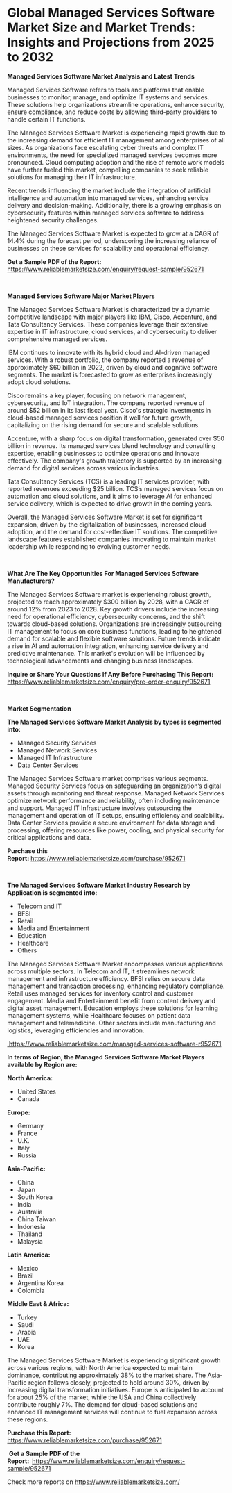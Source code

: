 <p><h1>Global Managed Services Software Market Size and Market Trends: Insights and Projections from 2025 to 2032</h1></p><p><strong>Managed Services Software Market Analysis and Latest Trends</strong></p>
<p><p>Managed Services Software refers to tools and platforms that enable businesses to monitor, manage, and optimize IT systems and services. These solutions help organizations streamline operations, enhance security, ensure compliance, and reduce costs by allowing third-party providers to handle certain IT functions. </p><p>The Managed Services Software Market is experiencing rapid growth due to the increasing demand for efficient IT management among enterprises of all sizes. As organizations face escalating cyber threats and complex IT environments, the need for specialized managed services becomes more pronounced. Cloud computing adoption and the rise of remote work models have further fueled this market, compelling companies to seek reliable solutions for managing their IT infrastructure.</p><p>Recent trends influencing the market include the integration of artificial intelligence and automation into managed services, enhancing service delivery and decision-making. Additionally, there is a growing emphasis on cybersecurity features within managed services software to address heightened security challenges. </p><p>The Managed Services Software Market is expected to grow at a CAGR of 14.4% during the forecast period, underscoring the increasing reliance of businesses on these services for scalability and operational efficiency.</p></p>
<p><strong>Get a Sample PDF of the Report:&nbsp;</strong> <a href="https://www.reliablemarketsize.com/enquiry/request-sample/952671?utm_campaign=3097&utm_medium=2&utm_source=Github&utm_content=ia&utm_term=06032025&utm_id=managed-services-software">https://www.reliablemarketsize.com/enquiry/request-sample/952671</a></p>
<p>&nbsp;</p>
<p><strong>Managed Services Software Major Market Players</strong></p>
<p><p>The Managed Services Software Market is characterized by a dynamic competitive landscape with major players like IBM, Cisco, Accenture, and Tata Consultancy Services. These companies leverage their extensive expertise in IT infrastructure, cloud services, and cybersecurity to deliver comprehensive managed services.</p><p>IBM continues to innovate with its hybrid cloud and AI-driven managed services. With a robust portfolio, the company reported a revenue of approximately $60 billion in 2022, driven by cloud and cognitive software segments. The market is forecasted to grow as enterprises increasingly adopt cloud solutions.</p><p>Cisco remains a key player, focusing on network management, cybersecurity, and IoT integration. The company reported revenue of around $52 billion in its last fiscal year. Cisco's strategic investments in cloud-based managed services position it well for future growth, capitalizing on the rising demand for secure and scalable solutions.</p><p>Accenture, with a sharp focus on digital transformation, generated over $50 billion in revenue. Its managed services blend technology and consulting expertise, enabling businesses to optimize operations and innovate effectively. The company's growth trajectory is supported by an increasing demand for digital services across various industries.</p><p>Tata Consultancy Services (TCS) is a leading IT services provider, with reported revenues exceeding $25 billion. TCS’s managed services focus on automation and cloud solutions, and it aims to leverage AI for enhanced service delivery, which is expected to drive growth in the coming years.</p><p>Overall, the Managed Services Software Market is set for significant expansion, driven by the digitalization of businesses, increased cloud adoption, and the demand for cost-effective IT solutions. The competitive landscape features established companies innovating to maintain market leadership while responding to evolving customer needs.</p></p>
<p>&nbsp;</p>
<p><strong>What Are The Key Opportunities For Managed Services Software Manufacturers?</strong></p>
<p><p>The Managed Services Software market is experiencing robust growth, projected to reach approximately $300 billion by 2028, with a CAGR of around 12% from 2023 to 2028. Key growth drivers include the increasing need for operational efficiency, cybersecurity concerns, and the shift towards cloud-based solutions. Organizations are increasingly outsourcing IT management to focus on core business functions, leading to heightened demand for scalable and flexible software solutions. Future trends indicate a rise in AI and automation integration, enhancing service delivery and predictive maintenance. This market's evolution will be influenced by technological advancements and changing business landscapes.</p></p>
<p><strong>Inquire or Share Your Questions If Any Before Purchasing This Report:</strong> <a href="https://www.reliablemarketsize.com/enquiry/pre-order-enquiry/952671?utm_campaign=3097&utm_medium=2&utm_source=Github&utm_content=ia&utm_term=06032025&utm_id=managed-services-software">https://www.reliablemarketsize.com/enquiry/pre-order-enquiry/952671</a></p>
<p>&nbsp;</p>
<p><strong>Market Segmentation</strong></p>
<p><strong>The Managed Services Software Market Analysis by types is segmented into:</strong></p>
<p><ul><li>Managed Security Services</li><li>Managed Network Services</li><li>Managed IT Infrastructure</li><li>Data Center Services</li></ul></p>
<p><p>The Managed Services Software market comprises various segments. Managed Security Services focus on safeguarding an organization’s digital assets through monitoring and threat response. Managed Network Services optimize network performance and reliability, often including maintenance and support. Managed IT Infrastructure involves outsourcing the management and operation of IT setups, ensuring efficiency and scalability. Data Center Services provide a secure environment for data storage and processing, offering resources like power, cooling, and physical security for critical applications and data.</p></p>
<p><strong>Purchase this Report:&nbsp;</strong><a href="https://www.reliablemarketsize.com/purchase/952671?utm_campaign=3097&utm_medium=2&utm_source=Github&utm_content=ia&utm_term=06032025&utm_id=managed-services-software">https://www.reliablemarketsize.com/purchase/952671</a></p>
<p>&nbsp;</p>
<p><strong>The Managed Services Software Market Industry Research by Application is segmented into:</strong></p>
<p><ul><li>Telecom and IT</li><li>BFSI</li><li>Retail</li><li>Media and Entertainment</li><li>Education</li><li>Healthcare</li><li>Others</li></ul></p>
<p><p>The Managed Services Software Market encompasses various applications across multiple sectors. In Telecom and IT, it streamlines network management and infrastructure efficiency. BFSI relies on secure data management and transaction processing, enhancing regulatory compliance. Retail uses managed services for inventory control and customer engagement. Media and Entertainment benefit from content delivery and digital asset management. Education employs these solutions for learning management systems, while Healthcare focuses on patient data management and telemedicine. Other sectors include manufacturing and logistics, leveraging efficiencies and innovation.</p></p>
<p><a href="https://www.reliablemarketsize.com/managed-services-software-r952671?utm_campaign=3097&utm_medium=2&utm_source=Github&utm_content=ia&utm_term=06032025&utm_id=managed-services-software">&nbsp;https://www.reliablemarketsize.com/managed-services-software-r952671</a></p>
<p><strong>In terms of Region, the Managed Services Software Market Players available by Region are:</strong></p>
<p>
    <p> <strong> North America: </strong>
        <ul>
            <li>United States</li>
            <li>Canada</li>
        </ul>
        </p> 
    <p> <strong> Europe: </strong>
        <ul>
            <li>Germany</li>
            <li>France</li>
            <li>U.K.</li>
            <li>Italy</li>
            <li>Russia</li>
        </ul>
        </p> 
    <p> <strong> Asia-Pacific: </strong>
        <ul>
            <li>China</li>
            <li>Japan</li>
            <li>South Korea</li>
            <li>India</li>
            <li>Australia</li>
            <li>China Taiwan</li>
            <li>Indonesia</li>
            <li>Thailand</li>
            <li>Malaysia</li>
        </ul>
        </p> 
    <p> <strong> Latin America: </strong>
        <ul>
            <li>Mexico</li>
            <li>Brazil</li>
            <li>Argentina Korea</li>
            <li>Colombia</li>
        </ul>
        </p> 
    <p> <strong> Middle East & Africa: </strong>
        <ul>
            <li>Turkey</li>
            <li>Saudi</li>
            <li>Arabia</li>
            <li>UAE</li>
            <li>Korea</li>
        </ul>
    </p>
    </p>
<p><p>The Managed Services Software Market is experiencing significant growth across various regions, with North America expected to maintain dominance, contributing approximately 38% to the market share. The Asia-Pacific region follows closely, projected to hold around 30%, driven by increasing digital transformation initiatives. Europe is anticipated to account for about 25% of the market, while the USA and China collectively contribute roughly 7%. The demand for cloud-based solutions and enhanced IT management services will continue to fuel expansion across these regions.</p></p>
<p><strong>Purchase this Report: </strong><a href="https://www.reliablemarketsize.com/purchase/952671?utm_campaign=3097&utm_medium=2&utm_source=Github&utm_content=ia&utm_term=06032025&utm_id=managed-services-software">https://www.reliablemarketsize.com/purchase/952671</a></p>
<p>&nbsp;<strong>Get a Sample PDF of the Report:&nbsp;&nbsp;</strong><a href="https://www.reliablemarketsize.com/enquiry/request-sample/952671?utm_campaign=3097&utm_medium=2&utm_source=Github&utm_content=ia&utm_term=06032025&utm_id=managed-services-software">https://www.reliablemarketsize.com/enquiry/request-sample/952671</a></p>
<p><strong></strong></p>
<p>Check more reports on <a href="https://www.reliablemarketsize.com/?utm_campaign=3097&utm_medium=2&utm_source=Github&utm_content=ia&utm_term=06032025&utm_id=managed-services-software">https://www.reliablemarketsize.com/</a></p>